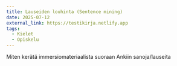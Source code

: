 ```yaml
---
title: Lauseiden louhinta (Sentence mining)
date: 2025-07-12
external_link: https://testikirja.netlify.app
tags:
  - Kielet
  - Opiskelu
---
```


Miten kerätä immersiomateriaalista suoraan Ankiin sanoja/lauseita


<!--more-->
